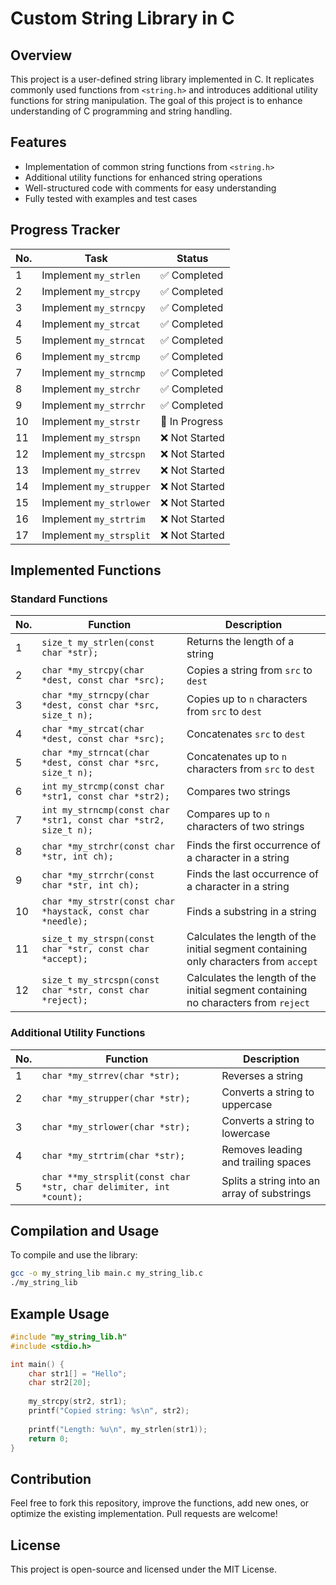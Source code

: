 # Custom String Library in C

## Overview
This project is a user-defined string library implemented in C. It replicates commonly used functions from `<string.h>` and introduces additional utility functions for string manipulation. The goal of this project is to enhance understanding of C programming and string handling.

## Features
- Implementation of common string functions from `<string.h>`
- Additional utility functions for enhanced string operations
- Well-structured code with comments for easy understanding
- Fully tested with examples and test cases

## Progress Tracker

| No. | Task | Status |
|----|------|--------|
| 1 | Implement `my_strlen` | ✅ Completed |
| 2 | Implement `my_strcpy` | ✅ Completed |
| 3 | Implement `my_strncpy` | ✅ Completed |
| 4 | Implement `my_strcat` | ✅ Completed |
| 5 | Implement `my_strncat` | ✅ Completed |
| 6 | Implement `my_strcmp` | ✅ Completed |
| 7 | Implement `my_strncmp` | ✅ Completed |
| 8 | Implement `my_strchr` |  ✅ Completed |
| 9 | Implement `my_strrchr` | ✅ Completed |
| 10 | Implement `my_strstr` | 🚧 In Progress |
| 11 | Implement `my_strspn` | ❌ Not Started |
| 12 | Implement `my_strcspn` | ❌ Not Started |
| 13 | Implement `my_strrev` | ❌ Not Started |
| 14 | Implement `my_strupper` | ❌ Not Started |
| 15 | Implement `my_strlower` | ❌ Not Started |
| 16 | Implement `my_strtrim` | ❌ Not Started |
| 17 | Implement `my_strsplit` | ❌ Not Started |

## Implemented Functions
### Standard Functions

| No. | Function | Description |
|----|----------|-------------|
| 1 | `size_t my_strlen(const char *str);` | Returns the length of a string |
| 2 | `char *my_strcpy(char *dest, const char *src);` | Copies a string from `src` to `dest` |
| 3 | `char *my_strncpy(char *dest, const char *src, size_t n);` | Copies up to `n` characters from `src` to `dest` |
| 4 | `char *my_strcat(char *dest, const char *src);` | Concatenates `src` to `dest` |
| 5 | `char *my_strncat(char *dest, const char *src, size_t n);` | Concatenates up to `n` characters from `src` to `dest` |
| 6 | `int my_strcmp(const char *str1, const char *str2);` | Compares two strings |
| 7 | `int my_strncmp(const char *str1, const char *str2, size_t n);` | Compares up to `n` characters of two strings |
| 8 | `char *my_strchr(const char *str, int ch);` | Finds the first occurrence of a character in a string |
| 9 | `char *my_strrchr(const char *str, int ch);` | Finds the last occurrence of a character in a string |
| 10 | `char *my_strstr(const char *haystack, const char *needle);` | Finds a substring in a string |
| 11 | `size_t my_strspn(const char *str, const char *accept);` | Calculates the length of the initial segment containing only characters from `accept` |
| 12 | `size_t my_strcspn(const char *str, const char *reject);` | Calculates the length of the initial segment containing no characters from `reject` |

### Additional Utility Functions

| No. | Function | Description |
|----|----------|-------------|
| 1 | `char *my_strrev(char *str);` | Reverses a string |
| 2 | `char *my_strupper(char *str);` | Converts a string to uppercase |
| 3 | `char *my_strlower(char *str);` | Converts a string to lowercase |
| 4 | `char *my_strtrim(char *str);` | Removes leading and trailing spaces |
| 5 | `char **my_strsplit(const char *str, char delimiter, int *count);` | Splits a string into an array of substrings |

## Compilation and Usage
To compile and use the library:

```sh
gcc -o my_string_lib main.c my_string_lib.c
./my_string_lib
```

## Example Usage
```c
#include "my_string_lib.h"
#include <stdio.h>

int main() {
    char str1[] = "Hello";
    char str2[20];
    
    my_strcpy(str2, str1);
    printf("Copied string: %s\n", str2);
    
    printf("Length: %u\n", my_strlen(str1));
    return 0;
}
```

## Contribution
Feel free to fork this repository, improve the functions, add new ones, or optimize the existing implementation. Pull requests are welcome!

## License
This project is open-source and licensed under the MIT License.



